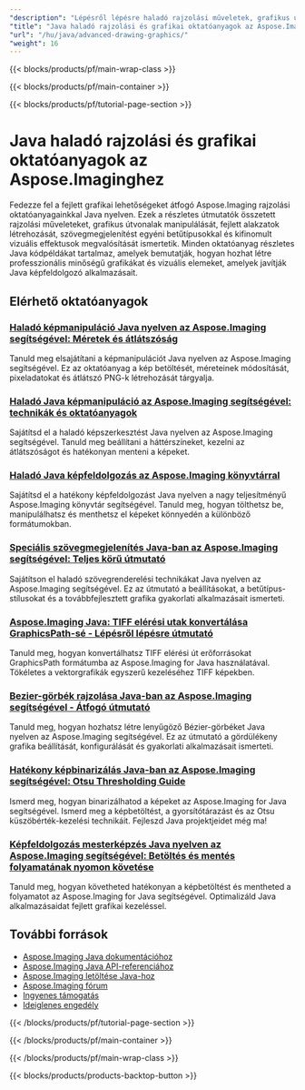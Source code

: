 ```yaml
---
"description": "Lépésről lépésre haladó rajzolási műveletek, grafikus útvonalak és összetett vizuális effektek készítése az Aspose.Imaging for Java használatával."
"title": "Java haladó rajzolási és grafikai oktatóanyagok az Aspose.Imaginghez"
"url": "/hu/java/advanced-drawing-graphics/"
"weight": 16
---
```


{{< blocks/products/pf/main-wrap-class >}}

{{< blocks/products/pf/main-container >}}

{{< blocks/products/pf/tutorial-page-section >}}
# Java haladó rajzolási és grafikai oktatóanyagok az Aspose.Imaginghez

Fedezze fel a fejlett grafikai lehetőségeket átfogó Aspose.Imaging rajzolási oktatóanyagainkkal Java nyelven. Ezek a részletes útmutatók összetett rajzolási műveleteket, grafikus útvonalak manipulálását, fejlett alakzatok létrehozását, szövegmegjelenítést egyéni betűtípusokkal és kifinomult vizuális effektusok megvalósítását ismertetik. Minden oktatóanyag részletes Java kódpéldákat tartalmaz, amelyek bemutatják, hogyan hozhat létre professzionális minőségű grafikákat és vizuális elemeket, amelyek javítják Java képfeldolgozó alkalmazásait.

## Elérhető oktatóanyagok

### [Haladó képmanipuláció Java nyelven az Aspose.Imaging segítségével: Méretek és átlátszóság](./master-image-manipulation-aspose-imaging-java/)
Tanuld meg elsajátítani a képmanipulációt Java nyelven az Aspose.Imaging segítségével. Ez az oktatóanyag a kép betöltését, méreteinek módosítását, pixeladatokat és átlátszó PNG-k létrehozását tárgyalja.

### [Haladó Java képmanipuláció az Aspose.Imaging segítségével: technikák és oktatóanyagok](./advanced-image-manipulation-aspose-imaging-java/)
Sajátítsd el a haladó képszerkesztést Java nyelven az Aspose.Imaging segítségével. Tanuld meg beállítani a háttérszíneket, kezelni az átlátszóságot és hatékonyan menteni a képeket.

### [Haladó Java képfeldolgozás az Aspose.Imaging könyvtárral](./mastering-image-processing-java-aspose-imaging/)
Sajátítsd el a hatékony képfeldolgozást Java nyelven a nagy teljesítményű Aspose.Imaging könyvtár segítségével. Tanuld meg, hogyan tölthetsz be, manipulálhatsz és menthetsz el képeket könnyedén a különböző formátumokban.

### [Speciális szövegmegjelenítés Java-ban az Aspose.Imaging segítségével: Teljes körű útmutató](./mastering-text-rendering-aspose-imaging-java/)
Sajátítson el haladó szövegrenderelési technikákat Java nyelven az Aspose.Imaging segítségével. Ez az útmutató a beállításokat, a betűtípus-stílusokat és a továbbfejlesztett grafika gyakorlati alkalmazásait ismerteti.

### [Aspose.Imaging Java: TIFF elérési utak konvertálása GraphicsPath-sé - Lépésről lépésre útmutató](./aspose-imaging-java-tiff-graphicspath-conversion/)
Tanuld meg, hogyan konvertálhatsz TIFF elérési út erőforrásokat GraphicsPath formátumba az Aspose.Imaging for Java használatával. Tökéletes a vektorgrafikák egyszerű kezeléséhez TIFF képekben.

### [Bezier-görbék rajzolása Java-ban az Aspose.Imaging segítségével - Átfogó útmutató](./master-bezier-curves-java-aspose-imaging/)
Tanuld meg, hogyan hozhatsz létre lenyűgöző Bézier-görbéket Java nyelven az Aspose.Imaging segítségével. Ez az útmutató a gördülékeny grafika beállítását, konfigurálását és gyakorlati alkalmazásait ismerteti.

### [Hatékony képbinarizálás Java-ban az Aspose.Imaging segítségével: Otsu Thresholding Guide](./aspose-imaging-java-otsu-thresholding-guide/)
Ismerd meg, hogyan binarizálhatod a képeket az Aspose.Imaging for Java segítségével. Ismerd meg a képbetöltést, a gyorsítótárazást és az Otsu küszöbérték-kezelési technikáit. Fejleszd Java projektjeidet még ma!

### [Képfeldolgozás mesterképzés Java nyelven az Aspose.Imaging segítségével: Betöltés és mentés folyamatának nyomon követése](./master-image-processing-aspose-imaging-java/)
Tanuld meg, hogyan követheted hatékonyan a képbetöltést és mentheted a folyamatot az Aspose.Imaging for Java segítségével. Optimalizáld Java alkalmazásaidat fejlett grafikai kezeléssel.

## További források

- [Aspose.Imaging Java dokumentációhoz](https://docs.aspose.com/imaging/java/)
- [Aspose.Imaging Java API-referenciához](https://reference.aspose.com/imaging/java/)
- [Aspose.Imaging letöltése Java-hoz](https://releases.aspose.com/imaging/java/)
- [Aspose.Imaging fórum](https://forum.aspose.com/c/imaging)
- [Ingyenes támogatás](https://forum.aspose.com/)
- [Ideiglenes engedély](https://purchase.aspose.com/temporary-license/)

{{< /blocks/products/pf/tutorial-page-section >}}

{{< /blocks/products/pf/main-container >}}

{{< /blocks/products/pf/main-wrap-class >}}

{{< blocks/products/products-backtop-button >}}